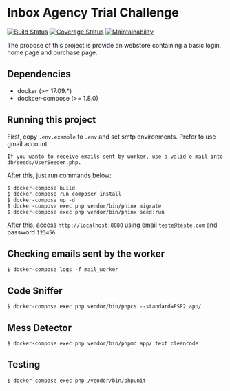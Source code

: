 # Inbox Agency Trial Challenge

[![Build Status](https://travis-ci.org/ricardotulio/InboxAgencyTrail.svg?branch=master)](https://travis-ci.org/ricardotulio/InboxAgencyTrail) [![Coverage Status](https://coveralls.io/repos/github/ricardotulio/InboxAgencyTrail/badge.svg?branch=master)](https://coveralls.io/github/ricardotulio/InboxAgencyTrail?branch=master) [![Maintainability](https://api.codeclimate.com/v1/badges/7b8118df908b57913483/maintainability)](https://codeclimate.com/github/ricardotulio/InboxAgencyTrail/maintainability)

The propose of this project is provide an webstore containing a basic login, home page and purchase page.

## Dependencies

- docker (>= 17.09.*)
- dockcer-compose (>= 1.8.0)

## Running this project

First, copy `.env.example` to `.env` and set smtp environments. Prefer to use gmail account.

```
If you wanto to receive emails sent by worker, use a valid e-mail into db/seeds/UserSeeder.php.
```

After this, just run commands below:

```
$ docker-compose build
$ docker-compose run composer install
$ docker-compose up -d
$ docker-compose exec php vendor/bin/phinx migrate
$ docker-compose exec php vendor/bin/phinx seed:run
```

After this, access `http://localhost:8080` using email `teste@teste.com` and password `123456`.

## Checking emails sent by the worker

`$ docker-compose logs -f mail_worker`

## Code Sniffer

`$ docker-compose exec php vendor/bin/phpcs --standard=PSR2 app/`

## Mess Detector

`$ docker-compose exec php vendor/bin/phpmd app/ text cleancode`

## Testing

`$ docker-compose exec php /vendor/bin/phpunit`
